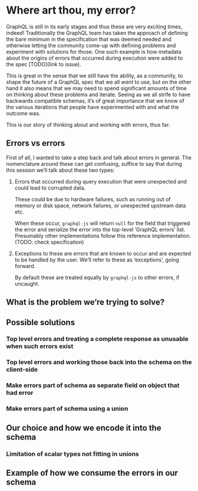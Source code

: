 # Where art thou, my error?

GraphQL is still in its early stages and thus these are very exciting times, indeed! Traditionally the GraphQL team has
taken the approach of defining the bare minimum in the specification that was deemed needed and otherwise letting the
community come-up with defining problems and experiment with solutions for those. One such example is how metadata about
the origins of errors that occurred during execution were added to the spec [TODO](link to issue).

This is great in the sense that we still have the ability, as a community, to shape the future of a GraphQL spec that we
all _want_ to use, but on the other hand it also means that we may need to spend significant amounts of time on thinking
about these problems and iterate. Seeing as we all strife to have backwards compatible schemas, it’s of great importance
that we know of the various iterations that people have experimented with and what the outcome was.

This is our story of thinking about and working with errors, thus far.

## Errors vs errors

First of all, I wanted to take a step back and talk about errors in general. The nomenclature around these can get
confusing, suffice to say that during this session we’ll talk about these two types:

1. Errors that occurred during query execution that were unexpected and _could_ lead to corrupted data.

   These could be due to hardware failures, such as running out of memory or disk space, network failures, or unexpected
   upstream data etc.

   When these occur, `graphql-js` will return `null` for the field that triggered the error and serialize the error into
   the top-level ‘GraphQL errors’ list. Presumably other implementations follow this reference implementation.
   (TODO: check specification)

1. Exceptions to these are errors that are known to occur and are expected to be handled by the user. We’ll refer to
   these as ‘exceptions’, going forward.

   By default these are treated equally by `graphql-js` to other errors, if uncaught.

## What is the problem we’re trying to solve?

## Possible solutions

### Top level errors and treating a complete response as unusable when such errors exist

### Top level errors and working those back into the schema on the client-side

### Make errors part of schema as separate field on object that had error

### Make errors part of schema using a union

## Our choice and how we encode it into the schema

### Limitation of scalar types not fitting in unions

## Example of how we consume the errors in our schema
